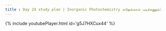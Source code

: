 ```yaml
---
title : Day 24 study plan | Inorganic Photochemistry எதெல்லாம் படிக்கணும்?  | Crack TRB in 40 days
---
```






{% include youtubePlayer.html id='g5J7HXCux44' %}
